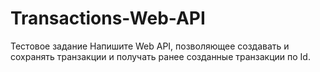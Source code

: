 # Transactions-Web-API
Тестовое задание 
Напишите Web API, позволяющее создавать и сохранять транзакции и получать ранее созданные транзакции по Id.
